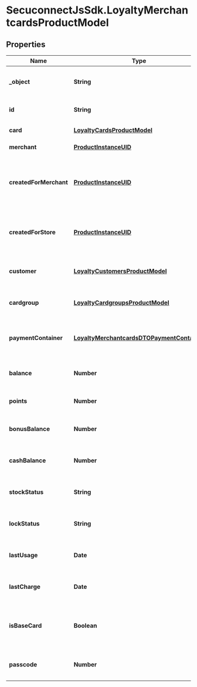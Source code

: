 # SecuconnectJsSdk.LoyaltyMerchantcardsProductModel

## Properties
Name | Type | Description | Notes
------------ | ------------- | ------------- | -------------
**_object** | **String** | Object of loyalty merchant card | [optional] 
**id** | **String** | Id of loyalty merchant card | [optional] 
**card** | [**LoyaltyCardsProductModel**](LoyaltyCardsProductModel.md) | Id of loyalty store group | [optional] 
**merchant** | [**ProductInstanceUID**](ProductInstanceUID.md) | Current merchant id | [optional] 
**createdForMerchant** | [**ProductInstanceUID**](ProductInstanceUID.md) | Merchant id, that loyalty merchant card object was created for | [optional] 
**createdForStore** | [**ProductInstanceUID**](ProductInstanceUID.md) | Store id, that loyalty merchant card object was created for | [optional] 
**customer** | [**LoyaltyCustomersProductModel**](LoyaltyCustomersProductModel.md) | Loyalty merchant card customer | [optional] 
**cardgroup** | [**LoyaltyCardgroupsProductModel**](LoyaltyCardgroupsProductModel.md) | Loyalty merchant card card group | [optional] 
**paymentContainer** | [**LoyaltyMerchantcardsDTOPaymentContainer**](LoyaltyMerchantcardsDTOPaymentContainer.md) | Loyalty merchant card payment container | [optional] 
**balance** | **Number** | Loyalty merchant card balance | [optional] 
**points** | **Number** | Loyalty merchant card points | [optional] 
**bonusBalance** | **Number** | Loyalty merchant card bonus balance | [optional] 
**cashBalance** | **Number** | Loyalty merchant card cash balance | [optional] 
**stockStatus** | **String** | Loyalty merchant card stock status | [optional] 
**lockStatus** | **String** | Loyalty merchant card lock status | [optional] 
**lastUsage** | **Date** | Loyalty merchant card last usage | [optional] 
**lastCharge** | **Date** | Loyalty merchant card last charge | [optional] 
**isBaseCard** | **Boolean** | Information whether loyalty merchant card is base card | [optional] 
**passcode** | **Number** | Loyalty merchant card passcode | [optional] 


